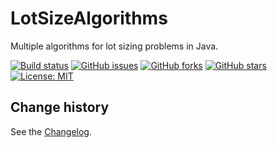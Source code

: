 LotSizeAlgorithms
=================

Multiple algorithms for lot sizing problems in Java.

[![Build status](https://ci.appveyor.com/api/projects/status/00pff9i752e7430a?svg=true)](https://ci.appveyor.com/project/SeppPenner/lotsizealgorithms)
[![GitHub issues](https://img.shields.io/github/issues/SeppPenner/LotSizeAlgorithms.svg)](https://github.com/SeppPenner/LotSizeAlgorithms/issues)
[![GitHub forks](https://img.shields.io/github/forks/SeppPenner/LotSizeAlgorithms.svg)](https://github.com/SeppPenner/LotSizeAlgorithms/network)
[![GitHub stars](https://img.shields.io/github/stars/SeppPenner/LotSizeAlgorithms.svg)](https://github.com/SeppPenner/LotSizeAlgorithms/stargazers)
[![License: MIT](https://img.shields.io/badge/License-MIT-blue.svg)](https://raw.githubusercontent.com/SeppPenner/LotSizeAlgorithms/master/License.txt)

Change history
--------------

See the [Changelog](https://github.com/SeppPenner/LotSizeAlgorithms/blob/master/Changelog.md).